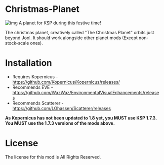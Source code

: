 # Christmas-Planet
![img](https://cdn.discordapp.com/attachments/366193425009213441/658977318571606027/unknown.png)
A planet for KSP during this festive time!

The christmas planet, creatively called "The Christmas Planet" orbits just beyond Jool. It should work alongside other planet mods (Except non-stock-scale ones).

# Installation
* Requires Kopernicus - https://github.com/Kopernicus/Kopernicus/releases/
* Recommends EVE - https://github.com/WazWaz/EnvironmentalVisualEnhancements/releases
* Recommends Scatterer - https://github.com/LGhassen/Scatterer/releases

**As Kopernicus has not been updated to 1.8 yet, you MUST use KSP 1.7.3. You MUST use the 1.7.3 versions of the mods above.**

# License
The license for this mod is All Rights Reserved.
